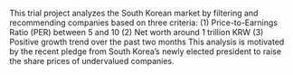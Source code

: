 This trial project analyzes the South Korean market by filtering and recommending companies based on three criteria:
  (1) Price-to-Earnings Ratio (PER) between 5 and 10
  (2) Net worth around 1 trillion KRW
  (3) Positive growth trend over the past two months
This analysis is motivated by the recent pledge from South Korea’s newly elected president to raise the share prices of undervalued companies.
